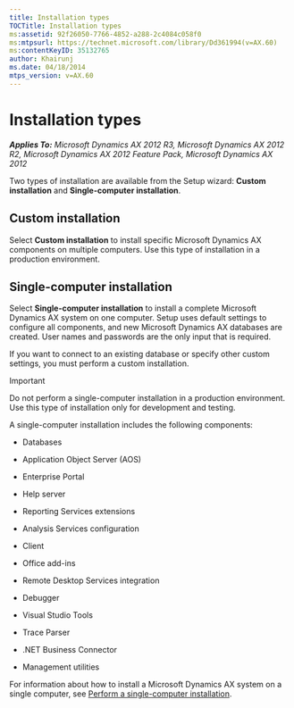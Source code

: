 ```yaml
---
title: Installation types
TOCTitle: Installation types
ms:assetid: 92f26050-7766-4852-a288-2c4084c058f0
ms:mtpsurl: https://technet.microsoft.com/library/Dd361994(v=AX.60)
ms:contentKeyID: 35132765
author: Khairunj
ms.date: 04/18/2014
mtps_version: v=AX.60
---
```


# Installation types 


_**Applies To:** Microsoft Dynamics AX 2012 R3, Microsoft Dynamics AX 2012 R2, Microsoft Dynamics AX 2012 Feature Pack, Microsoft Dynamics AX 2012_

Two types of installation are available from the Setup wizard: **Custom installation** and **Single-computer installation**.

## Custom installation

Select **Custom installation** to install specific Microsoft Dynamics AX components on multiple computers. Use this type of installation in a production environment.

## Single-computer installation

Select **Single-computer installation** to install a complete Microsoft Dynamics AX system on one computer. Setup uses default settings to configure all components, and new Microsoft Dynamics AX databases are created. User names and passwords are the only input that is required.

If you want to connect to an existing database or specify other custom settings, you must perform a custom installation.


> [!IMPORTANT]
> <P>Do not perform a single-computer installation in a production environment. Use this type of installation only for development and testing.</P>



A single-computer installation includes the following components:

  - Databases

  - Application Object Server (AOS)

  - Enterprise Portal

  - Help server

  - Reporting Services extensions

  - Analysis Services configuration

  - Client

  - Office add-ins

  - Remote Desktop Services integration

  - Debugger

  - Visual Studio Tools

  - Trace Parser

  - .NET Business Connector

  - Management utilities

For information about how to install a Microsoft Dynamics AX system on a single computer, see [Perform a single-computer installation](perform-a-single-computer-installation.md).

  


